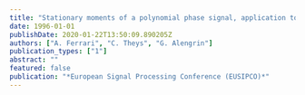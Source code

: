 ```yaml
---
title: "Stationary moments of a polynomial phase signal, application to parameter estimation"
date: 1996-01-01
publishDate: 2020-01-22T13:50:09.890205Z
authors: ["A. Ferrari", "C. Theys", "G. Alengrin"]
publication_types: ["1"]
abstract: ""
featured: false
publication: "*European Signal Processing Conference (EUSIPCO)*"
---
```


